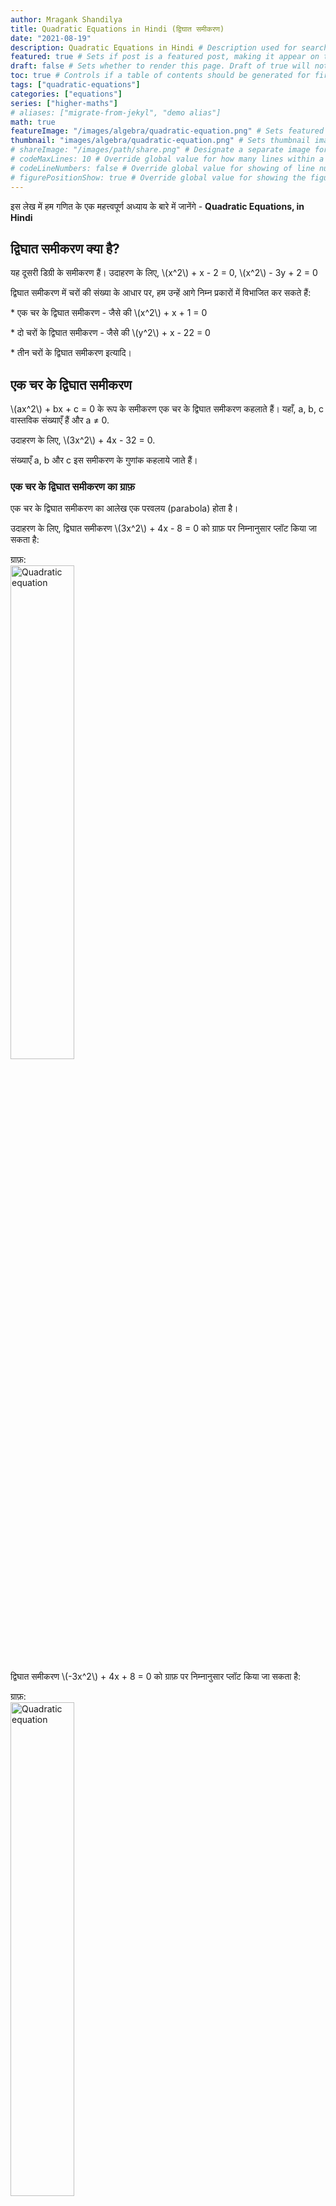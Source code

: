 ```yaml
---
author: Mragank Shandilya
title: Quadratic Equations in Hindi (द्विघात समीकरण)
date: "2021-08-19"
description: Quadratic Equations in Hindi # Description used for search engine.
featured: true # Sets if post is a featured post, making it appear on the sidebar. A featured post won't be listed on the sidebar if it's the current page
draft: false # Sets whether to render this page. Draft of true will not be rendered.
toc: true # Controls if a table of contents should be generated for first-level links automatically.
tags: ["quadratic-equations"]
categories: ["equations"]
series: ["higher-maths"]
# aliases: ["migrate-from-jekyl", "demo alias"]
math: true
featureImage: "/images/algebra/quadratic-equation.png" # Sets featured image on blog post.
thumbnail: "images/algebra/quadratic-equation.png" # Sets thumbnail image appearing inside card on homepage. I will keep it the same as featureImage.
# shareImage: "/images/path/share.png" # Designate a separate image for social media sharing.
# codeMaxLines: 10 # Override global value for how many lines within a code block before auto-collapsing.
# codeLineNumbers: false # Override global value for showing of line numbers within code block.
# figurePositionShow: true # Override global value for showing the figure label.
---
```


इस लेख में हम गणित के एक महत्त्वपूर्ण अध्याय के बारे में जानेंगे - <strong>Quadratic Equations, in Hindi</strong>

## द्विघात समीकरण क्या है?

<p>यह दूसरी डिग्री के समीकरण हैं। उदाहरण के लिए, \(x^2\) + x - 2 = 0, \(x^2\) - 3y + 2 = 0</p>

द्विघात समीकरण में चरों की संख्या के आधार पर, हम उन्हें आगे निम्न प्रकारों में विभाजित कर सकते हैं:

<p>* एक चर के द्विघात समीकरण - जैसे की \(x^2\) + x + 1 = 0</p>
<p>* दो चरों के द्विघात समीकरण - जैसे की \(y^2\) + x - 22 = 0 </p>
<p>* तीन चरों के द्विघात समीकरण इत्यादि।</p>


## एक चर के द्विघात समीकरण

<p>\(ax^2\) + bx + c = 0 के रूप के समीकरण एक चर के द्विघात समीकरण कहलाते हैं। यहाँ, a, b, c वास्तविक संख्याएँ हैं और a ≠ 0. </p>

<p>उदाहरण के लिए, \(3x^2\) + 4x - 32 = 0. </p>

संख्याएँ a, b और c इस समीकरण के गुणांक कहलाये जाते हैं।

### एक चर के द्विघात समीकरण का ग्राफ़

एक चर के द्विघात समीकरण का आलेख एक परवलय (parabola) होता है।

<p>
उदाहरण के लिए, द्विघात समीकरण \(3x^2\) + 4x - 8 = 0 को ग्राफ़ पर निम्नानुसार प्लॉट किया जा सकता है: 
</p> 

ग्राफ़:<br>
<img src="../../../images/algebra/equation-3.png" alt="Quadratic equation" style="width:45%;height:45%;">

<p>द्विघात समीकरण \(-3x^2\) + 4x + 8 = 0 को ग्राफ़ पर निम्नानुसार प्लॉट किया जा सकता है:</p>

ग्राफ़:<br>
<img src="../../../images/algebra/equation-4.png" alt="Quadratic equation" style="width:45%;height:45%;">

<p>द्विघात समीकरण \(3y^2\) + 4y - 8 = 0 को ग्राफ़ पर निम्नानुसार प्लॉट किया जा सकता है:</p>

ग्राफ़:<br>
<img src="../../../images/algebra/equation-5.png" alt="Quadratic equation" style="width:45%;height:45%;">

<p>द्विघात समीकरण \(-3y^2\) + 4y + 8 = 0 को ग्राफ़ पर निम्नानुसार प्लॉट किया जा सकता है:</p>

ग्राफ़:<br>
<img src="../../../images/algebra/equation-6.png" alt="Quadratic equation" style="width:45%;height:45%;">


## एक चर के द्विघात समीकरणों के मूल 

एक चर के द्विघात समीकरण के मूल (roots) चर के वो मान होते हैं, जिस पर द्विघात व्यंजक का मान शून्य हो जाता है।

<p>द्विघात समीकरण \(ax^2\) + bx + c = 0 के मूल, यानी x के संभावित मान, निम्न सूत्र का उपयोग करके पाए जा सकते हैं:</p>

<p>x = \(\frac{-b ± \sqrt{b^2 - 4ac}}{2a}\)</p>

<p>\(b^2 - 4ac\) को इस द्विघात समीकरण का विवेचक (discriminant) कहा जाता है, और इसे D द्वारा दर्शाया जाता है।</p>

D का मान यह तय करता है कि द्विघात समीकरण के एक या दो मूल हैं और वे वास्तविक हैं या काल्पनिक।

### D > 0

<p>यदि D > 0, तो \(\sqrt{b^2 - 4ac}\) के दो वास्तविक मान होंगे, एक धनात्मक और दूसरा ऋणात्मक। अत: द्विघात समीकरण के दो भिन्न वास्तविक मूल होंगे।</p>

आलेखीय शब्दों में, हम कह सकते हैं कि उस द्विघात समीकरण का परवलय X-अक्ष को दो स्थानों पर प्रतिच्छेद करेगा। <br>
<img src="../../../images/algebra/equation-7.png" alt="Quadratic equation" style="width:45%;height:45%;">

यहाँ, परवलय के x-प्रतिच्छेदन द्विघात समीकरण के हल/मूल हैं।

### D = 0

<p>यदि D = 0 है, तो \(\sqrt{b^2 - 4ac}\) का एक वास्तविक मान होगा, अर्थात 0 (शून्य)। तो, द्विघात समीकरण का केवल एक वास्तविक मूल होगा।</p>

आलेखीय शब्दों में हम कह सकते हैं कि उस द्विघात समीकरण का परवलय X-अक्ष को केवल एक ही स्थान पर स्पर्श करेगा। <br>
<img src="../../../images/algebra/equation-8.png" alt="Quadratic equation" style="width:45%;height:45%;">

यहाँ, परवलय का x-प्रतिच्छेदन द्विघात समीकरण का हल/मूल है।

### D < 0

<p>अगर D < 0, तो \(\sqrt{b^2 - 4ac}\) का कोई वास्तविक मान नहीं होगा। अत: द्विघात समीकरण का कोई वास्तविक मूल नहीं होगा।</p>

आलेखीय शब्दों में, हम कह सकते हैं कि उस द्विघात समीकरण का परवलय X-अक्ष को बिल्कुल भी स्पर्श या प्रतिच्छेद नहीं करेगा। <br>
<img src="../../../images/algebra/equation-9.png" alt="Quadratic equation" style="width:45%;height:45%;">

चूंकि परवलय ने X-अक्ष को छुआ तक नहीं है, इसलिए संबंधित द्विघात समीकरण का कोई वास्तविक मूल नहीं है।


## द्विघात समीकरणों के गुण

### गुण 1

एक चर वाले द्विघात समीकरण के 0, 1 या 2 वास्तविक मूल हो सकते हैं। इसके दो से अधिक भिन्न मूल नहीं हो सकते।

### गुण 2

<p>यदि m द्विघात समीकरण a\(x^2\) + bx + c = 0 का मूल है, तो (x - m) उस द्विघात समीकरण का एक गुणनखंड (factor) होना चाहिए।</p>

### गुण 3: मूलों का योग

<p>यदि α और β द्विघात समीकरण a\(x^2\) + bx + c = 0 (जहाँ a ≠ 0) के मूल हैं, तो:</p> <br>
<p>मूलों  का योग, α + β = -\((\frac{x \hspace{1ex} का \hspace{1ex} गुणांक}{x^2 \hspace{1ex} का \hspace{1ex} गुणांक})\) = -\((\frac{b}{a})\)</p>

### गुण 4: मूलों की गुणा 

<p>यदि α और β द्विघात समीकरण a\(x^2\) + bx + c = 0 (जहाँ a ≠ 0) के मूल हैं, तो: </p><br>
<p>मूलों की गुणा, α × β = \((\frac{अचर \hspace{1ex} संख्या}{x^2 \hspace{1ex} का \hspace{1ex} गुणांक})\) = \((\frac{c}{a})\)</p>

<div class="toc-mak">
  <img src="../../../images/pencil.png">
  <b>नोट</b><br>
<p>यदि α, β, और घन समीकरण a\(x^3\) + b\(x^2\) + cx + d = 0 (जहाँ a ≠ 0) के मूल हैं, तो: </p>

<p>मूलों का योग, α + β + γ = -\((\frac{x^2 \hspace{1ex} का \hspace{1ex} गुणांक}{x^3 \hspace{1ex} का \hspace{1ex} गुणांक})\) = -\((\frac{b}{a})\)</p>

<p>αβ + βγ + γα = \((\frac{x \hspace{1ex} का \hspace{1ex} गुणांक}{x^3 \hspace{1ex} का \hspace{1ex} गुणांक})\) = \((\frac{c}{a})\)</p>

<p>मूलों की गुणा, α × β × γ = -\((\frac{अचर \hspace{1ex} संख्या}{x^3 \hspace{1ex} का \hspace{1ex} गुणांक})\) = -\((\frac{d}{a})\)</p>

जिस प्रकार द्विघात समीकरण के दो वास्तविक मूल हो सकते हैं, उसी प्रकार एक घन समीकरण के तीन मूल हो सकते हैं। लेकिन एक द्विघात समीकरण के विपरीत, एक घन समीकरण में हमेशा कम से कम एक वास्तविक मूल होता ही है। (द्विघात समीकरण में कोई वास्तविक मूल न होना भी संभव है|)
</div>


## मूलों के चिह्न

अब, आइए समझते हैं कि गुणांकों के चिह्नों का उपयोग करके द्विघात समीकरण के मूलों के चिह्न कैसे ज्ञात किए जाते हैं। इसे ***साइन मेथड (Sign Method)*** कहा जाता है। यह वस्तुनिष्ठ प्रकार के प्रश्नों में बहुत उपयोगी हो सकता है।

<p>हम द्विघात समीकरण a\(x^2\) + bx + c = 0 (जहाँ a ≠ 0) पर विचार करेंगे। सुनिश्चित करें कि a धनात्मक है। यदि यह नहीं है, तो समीकरण को -1 से गुणा करें और इसे धनात्मक बनाएं।</p>

अब, b और c के चिह्नों की बात करें तो चार केस/मामले संभव हैं।

### केस 1: b+, c+

यदि b और c दोनों धनात्मक हैं, तो दोनों मूल ऋणात्मक होंगे।

<p>उदाहरण के लिए, द्विघात समीकरण \(x^2\) + 4x + 3 = 0 के ग्राफ़ पर एक नज़र डालें।</p>

ग्राफ़: <br>
<img src="../../../images/algebra/equation-10.png" alt="Quadratic equation" style="width:45%;height:45%;">
परवलय दिए गए समीकरण के दो मूलों -1 और -3 पर X-अक्ष को इंटरसेप्ट करता है।

### केस 2: b-, c-

यदि b और c दोनों ऋणात्मक हैं, तो:
* एक मूल धनात्मक होगा (बड़ी संख्या)
* एक मूल ऋणात्मक होगा (छोटी संख्या)

<p>उदाहरण के लिए, द्विघात समीकरण \(x^2\) - 2x - 3 = 0 के ग्राफ़ पर एक नज़र डालें।</p>

ग्राफ़: <br>
<img src="../../../images/algebra/equation-11.png" alt="Quadratic equation" style="width:45%;height:45%;">
परवलय दिए गए समीकरण के दो मूलों -1 और 3 पर X-अक्ष को इंटरसेप्ट करता है।

### केस 3: b+, c-

यदि b धनात्मक है और c ऋणात्मक है, तो:
* एक मूल धनात्मक होगा (छोटी संख्या)
* एक मूल ऋणात्मक होगा (बड़ी संख्या)

<p>उदाहरण के लिए, द्विघात समीकरण \(x^2\) + 2x - 3 = 0 के ग्राफ़ पर एक नज़र डालें।</p>

ग्राफ़: <br>
<img src="../../../images/algebra/equation-12.png" alt="Quadratic equation" style="width:45%;height:45%;">
परवलय X-अक्ष को 1 और -3 पर प्रतिच्छेदित करता है, जो दिए गए समीकरण के दो मूल हैं।

### केस 4: b-, c+

यदि b ऋणात्मक है और c धनात्मक है, तो दोनों मूल धनात्मक होंगे।

<p>उदाहरण के लिए, द्विघात समीकरण \(x^2\) - 5x + 6 = 0 के ग्राफ़ पर एक नज़र डालें।</p>

ग्राफ़: <br>
<img src="../../../images/algebra/equation-13.png" alt="Quadratic equation" style="width:54%;height:54%;">
परवलय, दिए गए समीकरण के दो मूलों, 2 और 3 पर X-अक्ष को प्रतिच्छेदित करता है।

संक्षेप में:
<table>
  <tr>
    <th>x का गुणांक (b)</th>
    <th>अचर (c)</th>
    <th>मूल α</th>
    <th>मूल β</th>
  </tr>
  <tr>
    <td>धनात्मक</td>
    <td>धनात्मक</td>
    <td>-</td>
    <td>-</td>
  </tr>
  <tr>
    <td>ऋणात्मक </td>
    <td>ऋणात्मक </td>
    <td>+ (बड़ी संख्या)</td>
    <td>- (छोटी संख्या)</td>
  </tr>
  <tr>
    <td>धनात्मक</td>
    <td>ऋणात्मक </td>
    <td>+ (छोटी संख्या)</td>
    <td>- (बड़ी संख्या)</td>
  </tr>
  <tr>
    <td>ऋणात्मक </td>
    <td>धनात्मक</td>
    <td>+</td>
    <td>+</td>
  </tr>
</table>


## द्विघात समीकरण के मूल कैसे ज्ञात करें?

<p>द्विघात समीकरण के मूल ज्ञात करने के लिए, इसे a\(x^2\) + bx + c = 0 (जहाँ a ≠ 0) के रूप में लिखें। सुनिश्चित करें कि a धनात्मक है। यदि यह नहीं है, तो समीकरण को -1 से गुणा करें और इसे धनात्मक बनाएं।</p>

अब दो केस/मामले सामने आ सकते हैं।

### केस 1: a = 1

<p>यदि \(x^2\) का गुणांक, अर्थात a = 1 है, तो हमारा कार्य बहुत सरल हो जाता है।</p>

* चरण 1: दो संख्याएँ, m और n ज्ञात कीजिए, ताकि इन दोनों का गुणनफल c के बराबर हो और उनका योग b के बराबर हो। (ऐसा करते समय हम चिह्नों का भी ध्यान रखेंगे)

* चरण 2: अब, हम समीकरण को इस प्रकार लिख सकते हैं: (x + m) (x + n) = 0. अतः, हमारे मूल -m और -n हैं।

### केस 2: a > 1

ऐसे मामले में, निम्न चरणों का पालन करें:

* चरण 1: अचर पद c को a से गुणा करें। अब, दो संख्याएँ, m और n ज्ञात कीजिए, ताकि इन दोनों का गुणनफल (c × a) के बराबर हो और उनका योग b के बराबर हो। (ऐसा करते समय हम चिह्नों का भी ध्यान रखेंगे)

* चरण 2: अब, हम समीकरण को इस प्रकार लिख सकते हैं: (x + m/a) (x + n/a) = 0. अतः, हमारे मूल -m/a और -n/a हैं।

आइए इस अवधारणा को स्पष्ट करने के लिए कुछ उदाहरण देखें।

##### प्रश्न. 
<p>समीकरण \(x^2\) + 4x + 3 = 0 के मूल ज्ञात कीजिए</p>

हल :<br>
<button class="mak-tablink tablink-group1 default-tab" onclick="openTab('1Exp-1', this, 'tablink-group1', 'tabcontent-group1')">1</button>
<button class="mak-tablink tablink-group1" onclick="openTab('1Exp-2', this, 'tablink-group1', 'tabcontent-group1')">2</button>

<div id="1Exp-1" class="Exp-1 mak-tabcontent tabcontent-group1">
हल 1: पारंपरिक पद्धति <br><br>

<p>दिया गया समीकरण: \(x^2\) + 4x + 3 = 0</p>

अतः, a = 1; b = 4 and c = 3

चूँकि b और c दोनों धनात्मक हैं, तो इस समीकरण के दोनों मूल ऋणात्मक होने चाहियें।

* चरण 1: हम दो ऐसी संख्याएँ मालूम करेंगे, जिनका गुणनफल c (अर्थात 3) के बराबर हो, और उनका योग b (अर्थात 4) के बराबर हो। <br>
हम देख सकते हैं कि: 1 × 3 = 3, और 1 + 3 = 4

* चरण 2: तो, हम दिए गए समीकरण को इस प्रकार लिख सकते हैं: (x + 1)(x + 3) = 0.

अतः, हमारे मूल -1 और -3 होंगे।

<div class="toc-mak">
  <img src="../../../images/pencil.png">
  <b>नोट</b><br>
<p>द्विघात समीकरण \(x^2\) + 4x + 3 = 0 के ग्राफ़ पर एक नज़र डालें।</p>

ग्राफ़: <br>
<img src="../../../images/algebra/equation-10.png" alt="Quadratic equation" style="width:54%;height:54%;">
परवलय दिए गए समीकरण के दो मूलों -1 और -3 पर X-अक्ष को इंटरसेप्ट करता है।
</div>
</div>

<div id="1Exp-2" class="Exp-2 mak-tabcontent tabcontent-group1">
हल 2: सूत्र विधि <br><br>

<p>दिया गया समीकरण: \(x^2\) + 4x + 3 = 0</p>

अतः, a = 1; b = 4 and c = 3

<p>हम जानते हैं कि, द्विघात समीकरण के मूल = \(\frac{-b ± \sqrt{b^2 - 4ac}}{2a}\) = \(\frac{-4 ± \sqrt{4^2 - 4 × 1 × 3}}{2 × 1}\) </p>
<p>= \(\frac{-4 ± \sqrt{16 - 12}}{2}\) = \(\frac{-4 ± \sqrt{4}}{2}\) = \(\frac{-4 ± 2}{2}\) = -2 ± 1 = -1 and -3</p>
</div><br>

##### प्रश्न. 
<p>समीकरण 2\(x^2\) - 17x + 30 = 0 के मूल ज्ञात करें</p>

हल :<br>
<button class="mak-tablink tablink-group2 default-tab" onclick="openTab('2Exp-1', this, 'tablink-group2', 'tabcontent-group2')">1</button>
<button class="mak-tablink tablink-group2" onclick="openTab('2Exp-2', this, 'tablink-group2', 'tabcontent-group2')">2</button>

<div id="2Exp-1" class="Exp-1 mak-tabcontent tabcontent-group2">
हल 1: पारंपरिक पद्धति <br><br>

<p>दिया गया समीकरण: 2\(x^2\) - 17x + 30 = 0</p>

अतः, a = 2; b = -17 and c = 30

चूँकि b ऋणात्मक है, और c धनात्मक है, अतः इस समीकरण के दोनों मूल धनात्मक होने चाहियें।

* चरण 1: हम दो संख्याएँ इस प्रकार प्राप्त करेंगे कि उनका गुणनफल c × a (अर्थात 30 × 2 = 60) के बराबर हो, और उनका योग b (अर्थात -17) के बराबर हो। <br>
हम देख सकते हैं कि: (-5) × (-12) = 60, और (-5) + (-12) = -17

* चरण 2: तो, हम दिए गए समीकरण को इस प्रकार फिर से लिख सकते हैं: (x - 5/2)(x - 12/2) = 0, या (x - 2.5) (x - 6) = 0

अतः, हमारे मूल 2.5 और 6 होंगे।

<div class="toc-mak">
  <img src="../../../images/pencil.png">
  <b>नोट</b><br>
<p>द्विघात समीकरण 2\(x^2\) - 17x + 30 = 0 के ग्राफ़ पर एक नज़र डालें।</p>

ग्राफ़: <br>
<img src="../../../images/algebra/equation-14.png" alt="Quadratic equation" style="width:54%;height:54%;">
परवलय X-अक्ष को 2.5 और 6 पर प्रतिच्छेदित करता है, जो दिए गए समीकरण के दो मूल हैं।
</div>
</div>

<div id="2Exp-2" class="Exp-2 mak-tabcontent tabcontent-group2">
हल 2: सूत्र विधि <br><br>

<p>दिया गया समीकरण: 2\(x^2\) - 17x + 30 = 0</p>

अतः, a = 2; b = -17 and c = 30

<p>हम जानते हैं कि, द्विघात समीकरण के मूल = \(\frac{-b ± \sqrt{b^2 - 4ac}}{2a}\) = \(\frac{17 ± \sqrt{(-17)^2 - 4 × 2 × 30}}{2 × 2}\) </p>
<p>= \(\frac{17 ± \sqrt{289 - 240}}{4}\) = \(\frac{17 ± \sqrt{49}}{4}\) = \(\frac{17 ± 7}{4}\) </p><br>
= 24/4 and 10/4, i.e. 6 and 2.5 
</div><br>


